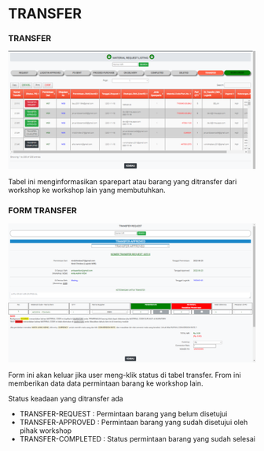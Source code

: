 # TRANSFER

### TRANSFER

![](../../.gitbook/assets/trasnfer.PNG)

Tabel ini menginformasikan sparepart atau barang yang ditransfer dari workshop ke workshop lain yang membutuhkan.

### FORM TRANSFER

![](<../../.gitbook/assets/transfer form.PNG>)

Form ini akan keluar jika user meng-klik status di tabel transfer. From ini memberikan data data permintaan barang ke workshop lain.&#x20;

Status keadaan yang ditransfer ada&#x20;

* TRANSFER-REQUEST : Permintaan barang yang belum disetujui
* TRANSFER-APPROVED : Permintaan barang yang sudah disetujui oleh pihak workshop&#x20;
* TRANSFER-COMPLETED : Status permintaan barang yang sudah selesai
